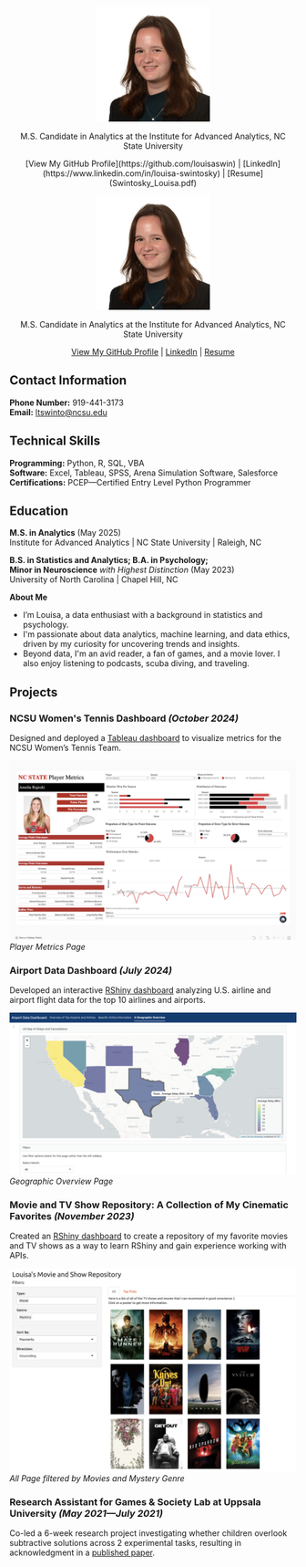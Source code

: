 <div style="text-align:center;">
  <img src="Headshot.jpeg" alt="Louisa Swintosky Headshot" style="max-width: 200px;">
  <p>M.S. Candidate in Analytics at the Institute for Advanced Analytics, NC State University</p>
  <p>[View My GitHub Profile](https://github.com/louisaswin) | [LinkedIn](https://www.linkedin.com/in/louisa-swintosky) | [Resume](Swintosky_Louisa.pdf)</p>
</div>

<div style="text-align:center;">
  <img src="Headshot.jpeg" alt="Louisa Swintosky Headshot" style="max-width: 200px;">
  <p>M.S. Candidate in Analytics at the Institute for Advanced Analytics, NC State University</p>
  <p>
    <a href="https://github.com/louisaswin">View My GitHub Profile</a> | 
    <a href="https://www.linkedin.com/in/louisa-swintosky">LinkedIn</a> | 
    <a href="/Swintosky_Louisa.pdf">Resume</a>
  </p>
</div>

## Contact Information
**Phone Number:** 919-441-3173     
**Email:** ltswinto@ncsu.edu    

## Technical Skills
**Programming:** Python, R, SQL, VBA    
**Software:** Excel, Tableau, SPSS, Arena Simulation Software, Salesforce      
**Certifications:** PCEP—Certified Entry Level Python Programmer

## Education
**M.S. in Analytics** (May 2025)      
Institute for Advanced Analytics | NC State University | Raleigh, NC

**B.S. in Statistics and Analytics; B.A. in Psychology;     
Minor in Neuroscience** _with Highest Distinction_	(May 2023)    
University of North Carolina | Chapel Hill, NC

**About Me**
- I’m Louisa, a data enthusiast with a background in statistics and psychology.
- I'm passionate about data analytics, machine learning, and data ethics, driven by my curiosity for uncovering trends and insights.
- Beyond data, I'm an avid reader, a fan of games, and a movie lover. I also enjoy listening to podcasts, scuba diving, and traveling. 

## Projects

### NCSU Women's Tennis Dashboard _(October 2024)_

Designed and deployed a [Tableau dashboard](https://public.tableau.com/app/profile/louisa.swintosky/viz/NCStateWomensTennisMetrics-Orange5/HomePage) to visualize metrics for the NCSU Women’s Tennis Team.

![Dashboard Player Metrics Page](PlayerMetrics_all.png)
_Player Metrics Page_

### Airport Data Dashboard _(July 2024)_

Developed an interactive [RShiny dashboard](https://lswintosky.shinyapps.io/Airport_Data_Dashboard/) analyzing U.S. airline and airport flight data for the top 10 airlines and airports.

![Dashboard Geographic Overview Page](airport2.png)
_Geographic Overview Page_

### Movie and TV Show Repository: A Collection of My Cinematic Favorites _(November 2023)_

Created an [RShiny dashboard](https://lswintosky.shinyapps.io/MediaRepository/) to create a repository of my favorite movies and TV shows as a way to learn RShiny and gain experience working with APIs.

![Dashboard Home Page Filtered](movierepos1.png)
_All Page filtered by Movies and Mystery Genre_

### Research Assistant for Games & Society Lab at Uppsala University _(May 2021—July 2021)_
Co-led a 6-week research project investigating whether children overlook subtractive solutions across 2
experimental tasks, resulting in acknowledgment in a [published paper](https://rdcu.be/d40QG).


